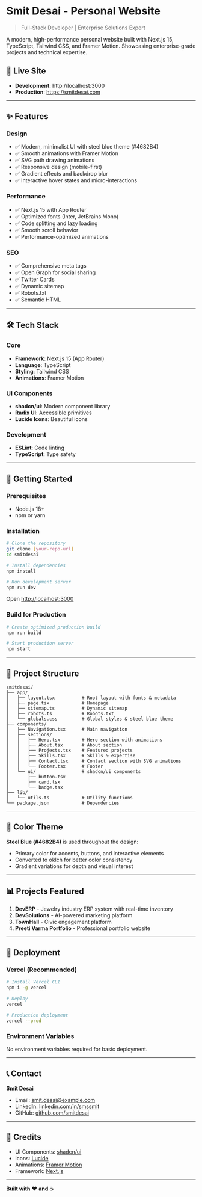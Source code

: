 # Smit Desai - Personal Website

> Full-Stack Developer | Enterprise Solutions Expert

A modern, high-performance personal website built with Next.js 15, TypeScript, Tailwind CSS, and Framer Motion. Showcasing enterprise-grade projects and technical expertise.

## 🚀 Live Site

- **Development**: http://localhost:3000
- **Production**: https://smitdesai.com

---

## ✨ Features

### Design
- ✅ Modern, minimalist UI with steel blue theme (#4682B4)
- ✅ Smooth animations with Framer Motion
- ✅ SVG path drawing animations
- ✅ Responsive design (mobile-first)
- ✅ Gradient effects and backdrop blur
- ✅ Interactive hover states and micro-interactions

### Performance
- ✅ Next.js 15 with App Router
- ✅ Optimized fonts (Inter, JetBrains Mono)
- ✅ Code splitting and lazy loading
- ✅ Smooth scroll behavior
- ✅ Performance-optimized animations

### SEO
- ✅ Comprehensive meta tags
- ✅ Open Graph for social sharing
- ✅ Twitter Cards
- ✅ Dynamic sitemap
- ✅ Robots.txt
- ✅ Semantic HTML

---

## 🛠 Tech Stack

### Core
- **Framework**: Next.js 15 (App Router)
- **Language**: TypeScript
- **Styling**: Tailwind CSS
- **Animations**: Framer Motion

### UI Components
- **shadcn/ui**: Modern component library
- **Radix UI**: Accessible primitives
- **Lucide Icons**: Beautiful icons

### Development
- **ESLint**: Code linting
- **TypeScript**: Type safety

---

## 🚦 Getting Started

### Prerequisites
- Node.js 18+
- npm or yarn

### Installation

```bash
# Clone the repository
git clone [your-repo-url]
cd smitdesai

# Install dependencies
npm install

# Run development server
npm run dev
```

Open [http://localhost:3000](http://localhost:3000)

### Build for Production

```bash
# Create optimized production build
npm run build

# Start production server
npm start
```

---

## 📁 Project Structure

```
smitdesai/
├── app/
│   ├── layout.tsx          # Root layout with fonts & metadata
│   ├── page.tsx            # Homepage
│   ├── sitemap.ts          # Dynamic sitemap
│   ├── robots.ts           # Robots.txt
│   └── globals.css         # Global styles & steel blue theme
├── components/
│   ├── Navigation.tsx      # Main navigation
│   ├── sections/
│   │   ├── Hero.tsx        # Hero section with animations
│   │   ├── About.tsx       # About section
│   │   ├── Projects.tsx    # Featured projects
│   │   ├── Skills.tsx      # Skills & expertise
│   │   ├── Contact.tsx     # Contact section with SVG animations
│   │   └── Footer.tsx      # Footer
│   └── ui/                 # shadcn/ui components
│       ├── button.tsx
│       ├── card.tsx
│       └── badge.tsx
├── lib/
│   └── utils.ts            # Utility functions
└── package.json            # Dependencies
```

---

## 🎨 Color Theme

**Steel Blue (#4682B4)** is used throughout the design:
- Primary color for accents, buttons, and interactive elements
- Converted to oklch for better color consistency
- Gradient variations for depth and visual interest

---

## 📊 Projects Featured

1. **DevERP** - Jewelry industry ERP system with real-time inventory
2. **DevSolutions** - AI-powered marketing platform
3. **TownHall** - Civic engagement platform
4. **Preeti Varma Portfolio** - Professional portfolio website

---

## 🚀 Deployment

### Vercel (Recommended)

```bash
# Install Vercel CLI
npm i -g vercel

# Deploy
vercel

# Production deployment
vercel --prod
```

### Environment Variables

No environment variables required for basic deployment.

---

## 📞 Contact

**Smit Desai**
- Email: smit.desai@example.com
- LinkedIn: [linkedin.com/in/smssmit](https://www.linkedin.com/in/smssmit)
- GitHub: [github.com/smitdesai](https://github.com/sd2389)

---

## 🙏 Credits

- UI Components: [shadcn/ui](https://ui.shadcn.com/)
- Icons: [Lucide](https://lucide.dev/)
- Animations: [Framer Motion](https://www.framer.com/motion/)
- Framework: [Next.js](https://nextjs.org/)

---

**Built with** ❤️ **and** ☕
